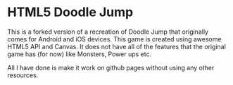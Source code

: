 HTML5 Doodle Jump
=================

This is a forked version of a recreation of Doodle Jump that originally comes for Android and iOS devices. This game is created using awesome HTML5 API and Canvas. It does not have all of the features that the original game has (for now) like Monsters, Power ups etc.

All I have done is make it work on github pages without using any other resources.

